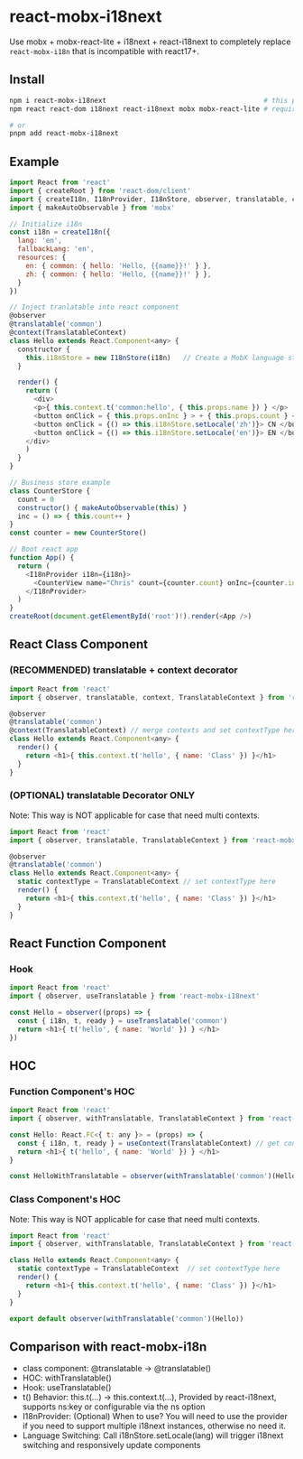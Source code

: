 # react-mobx-i18next

Use mobx + mobx-react-lite + i18next + react-i18next to completely replace `react-mobx-i18n` that is incompatible with react17+.

## Install

```bash
npm i react-mobx-i18next                                       # this project
npm react react-dom i18next react-i18next mobx mobx-react-lite # required peer dependencies

# or
pnpm add react-mobx-i18next
```

## Example
```javascript
import React from 'react'
import { createRoot } from 'react-dom/client'
import { createI18n, I18nProvider, I18nStore, observer, translatable, context, TranslatableContext } from 'react-mobx-i18next'
import { makeAutoObservable } from 'mobx'

// Initialize i18n
const i18n = createI18n({ 
  lang: 'en', 
  fallbackLang: 'en', 
  resources: {
    en: { common: { hello: 'Hello, {{name}}!' } },
    zh: { common: { hello: 'Hello, {{name}}!' } },
  }
})

// Inject tranlatable into react component
@observer
@translatable('common')
@context(TranslatableContext)
class Hello extends React.Component<any> {
  constructor {
    this.i18nStore = new I18nStore(i18n)   // Create a MobX language store
  }

  render() {
    return (
      <div> 
      <p>{ this.context.t('common:hello', { this.props.name }) } </p> 
      <button onClick = { this.props.onInc } > + { this.props.count } </button> 
      <button onClick = {() => this.i18nStore.setLocale('zh')}> CN </button>
      <button onClick = {() => this.i18nStore.setLocale('en')}> EN </button> 
    </div> 
    )
  }
}

// Business store example
class CounterStore {
  count = 0
  constructor() { makeAutoObservable(this) }
  inc = () => { this.count++ }
}
const counter = new CounterStore()

// Boot react app
function App() { 
  return ( 
    <I18nProvider i18n={i18n}>
      <CounterView name="Chris" count={counter.count} onInc={counter.inc} />
    </I18nProvider>
  )
}
createRoot(document.getElementById('root')!).render(<App />)
```


## React Class Component
### (RECOMMENDED) translatable + context decorator
```javascript
import React from 'react'
import { observer, translatable, context, TranslatableContext } from 'react-mobx-i18next'

@observer
@translatable('common')
@context(TranslatableContext) // merge contexts and set contextType here
class Hello extends React.Component<any> {
  render() {
    return <h1>{ this.context.t('hello', { name: 'Class' }) }</h1>
  }
}
```

### (OPTIONAL) translatable Decorator ONLY
Note: This way is NOT applicable for case that need multi contexts.
```javascript
import React from 'react'
import { observer, translatable, TranslatableContext } from 'react-mobx-i18next'

@observer
@translatable('common')
class Hello extends React.Component<any> {
  static contextType = TranslatableContext // set contextType here
  render() {
    return <h1>{ this.context.t('hello', { name: 'Class' }) }</h1>
  }
}
```

## React Function Component
### Hook
```javascript
import React from 'react'
import { observer, useTranslatable } from 'react-mobx-i18next'

const Hello = observer((props) => {
  const { i18n, t, ready } = useTranslatable('common')
  return <h1>{ t('hello', { name: 'World' }) } </h1>
})
```


## HOC

### Function Component's HOC
```javascript
import React from 'react'
import { observer, withTranslatable, TranslatableContext } from 'react-mobx-i18next'

const Hello: React.FC<{ t: any }> = (props) => {
  const { i18n, t, ready } = useContext(TranslatableContext) // get context here
  return <h1>{ t('hello', { name: 'World' }) } </h1>
}

const HelloWithTranslatable = observer(withTranslatable('common')(Hello))
```

### Class Component's HOC
Note: This way is NOT applicable for case that need multi contexts.
```javascript
import React from 'react'
import { observer, withTranslatable, TranslatableContext } from 'react-mobx-i18next'

class Hello extends React.Component<any> {
  static contextType = TranslatableContext  // set contextType here
  render() {
    return <h1>{ this.context.t('hello', { name: 'Class' }) }</h1>
  }
}

export default observer(withTranslatable('common')(Hello))
```



## Comparison with react-mobx-i18n
* class component: @translatable → @translatable()
* HOC: withTranslatable()
* Hook: useTranslatable()
* t() Behavior: this.t(...) → this.context.t(...), Provided by react-i18next, supports ns:key or configurable via the ns option
* I18nProvider: (Optional) When to use? You will need to use the provider if you need to support multiple i18next instances, otherwise no need it.
* Language Switching: Call i18nStore.setLocale(lang) will trigger i18next switching and responsively update components